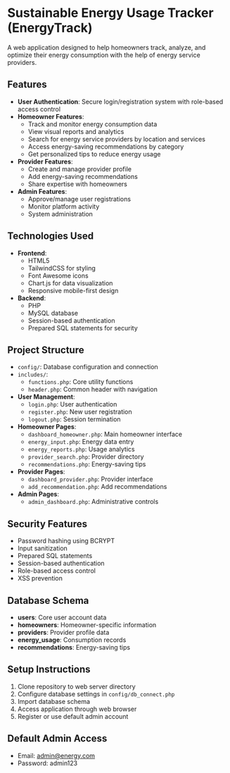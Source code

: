 # Sustainable Energy Usage Tracker (EnergyTrack)

A web application designed to help homeowners track, analyze, and optimize their energy consumption with the help of energy service providers.

## Features

- **User Authentication**: Secure login/registration system with role-based access control
- **Homeowner Features**:
  - Track and monitor energy consumption data
  - View visual reports and analytics
  - Search for energy service providers by location and services
  - Access energy-saving recommendations by category
  - Get personalized tips to reduce energy usage
- **Provider Features**:
  - Create and manage provider profile
  - Add energy-saving recommendations
  - Share expertise with homeowners
- **Admin Features**:
  - Approve/manage user registrations
  - Monitor platform activity
  - System administration

## Technologies Used

- **Frontend**:
  - HTML5
  - TailwindCSS for styling
  - Font Awesome icons
  - Chart.js for data visualization
  - Responsive mobile-first design
- **Backend**:
  - PHP
  - MySQL database
  - Session-based authentication
  - Prepared SQL statements for security

## Project Structure

- `config/`: Database configuration and connection
- `includes/`:
  - `functions.php`: Core utility functions
  - `header.php`: Common header with navigation
- **User Management**:
  - `login.php`: User authentication
  - `register.php`: New user registration
  - `logout.php`: Session termination
- **Homeowner Pages**:
  - `dashboard_homeowner.php`: Main homeowner interface
  - `energy_input.php`: Energy data entry
  - `energy_reports.php`: Usage analytics
  - `provider_search.php`: Provider directory
  - `recommendations.php`: Energy-saving tips
- **Provider Pages**:
  - `dashboard_provider.php`: Provider interface
  - `add_recommendation.php`: Add recommendations
- **Admin Pages**:
  - `admin_dashboard.php`: Administrative controls

## Security Features

- Password hashing using BCRYPT
- Input sanitization
- Prepared SQL statements
- Session-based authentication
- Role-based access control
- XSS prevention

## Database Schema

- **users**: Core user account data
- **homeowners**: Homeowner-specific information
- **providers**: Provider profile data
- **energy_usage**: Consumption records
- **recommendations**: Energy-saving tips

## Setup Instructions

1. Clone repository to web server directory
2. Configure database settings in `config/db_connect.php`
3. Import database schema
4. Access application through web browser
5. Register or use default admin account

## Default Admin Access
- Email: admin@energy.com
- Password: admin123
